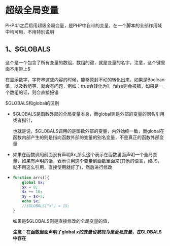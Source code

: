 # 超级全局变量

PHP4.1之后启用超级全局变量，是PHP中自带的变量，在一个脚本的全部作用域中均可用，不用特别说明



## 1、$GLOBALS

这个是一个包含了所有变量的数组，数组的键，就是变量的名字，注意，这个键里面不用带上$

在显示数字，字符串这些内容的时候，能够原封不动的转化出来，如果是Boolean值，以及数组等，就会有问题，例如：true会转化为1，false则会报错，如果是一个数组的话，则会直接报错



$GLOBALS和global的区别

+ $GLOBALS是函数外部的全局变量本身，而global则是外部的变量的同名引用或者指针，

  也就是说，$GLOBALS调用的是函数外部的变量，内外始终一致，而global在函数内部产生的则是指向函数外部的变量的别名变量，不是真正的函数外部变量

+ 如果在函数调用前面没有声明$x,那么这个表示在函数里面声明一个全局变量，如果有声明的话，表示引用这个变量到函数里面来(其他的语言，如JS，就不用这么引用，直接使用就好了)，然后进行修改

+ ```php
  function arrs(){
      global $x;
      $x = 0;
      $x += 16;
      $y = $x+5;
      echo $x;
      //$GLOBALS["x"] = 15;
  }
  ```

  如果是$GLOBALS则是直接修改的全局变量的值，

  **注意：在函数里面声明了global $x 的变量也被视为是全局变量，在$GLOBALS中存在**

  

